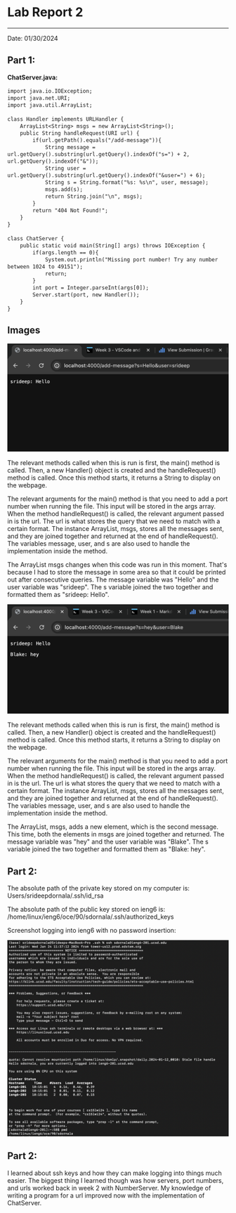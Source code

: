 # Lab Report 2
---
Date: 01/30/2024

## Part 1:

**ChatServer.java:**

    import java.io.IOException;
    import java.net.URI;
    import java.util.ArrayList;

    class Handler implements URLHandler {
    	ArrayList<String> msgs = new ArrayList<String>();
        public String handleRequest(URI url) {
            if(url.getPath().equals("/add-message")){
                String message = url.getQuery().substring(url.getQuery().indexOf("s=") + 2, url.getQuery().indexOf("&"));
                String user = url.getQuery().substring(url.getQuery().indexOf("&user=") + 6);
                String s = String.format("%s: %s\n", user, message);
                msgs.add(s);
                return String.join("\n", msgs);
            }
            return "404 Not Found!";
        }
    }

    class ChatServer {
        public static void main(String[] args) throws IOException {
            if(args.length == 0){
                System.out.println("Missing port number! Try any number between 1024 to 49151");
                return;
            }
            int port = Integer.parseInt(args[0]);
            Server.start(port, new Handler());
        }
    }

## Images

![alt_text](image1.png)

The relevant methods called when this is run is first, the main() method is called. Then, a new Handler() object is created and the handleRequest() method is called. Once this method starts, it returns a String to display on the webpage.

The relevant arguments for the main() method is that you need to add a port number when running the file. This input will be stored in the args array. When the method handleRequest() is called, the relevant argument passed in is the url. The url is what stores the query that we need to match with a certain format. The instance ArrayList, msgs, stores all the messages sent, and they are joined together and returned at the end of handleRequest(). The variables message, user, and s are also used to handle the implementation inside the method.

The ArrayList msgs changes when this code was run in this moment. That's because I had to store the message in some area so that it could be printed out after consecutive queries. The message variable was "Hello" and the user variable was "srideep". The s variable joined the two together and formatted them as "srideep: Hello".

![alt_text](image.png)

The relevant methods called when this is run is first, the main() method is called. Then, a new Handler() object is created and the handleRequest() method is called. Once this method starts, it returns a String to display on the webpage.

The relevant arguments for the main() method is that you need to add a port number when running the file. This input will be stored in the args array. When the method handleRequest() is called, the relevant argument passed in is the url. The url is what stores the query that we need to match with a certain format. The instance ArrayList, msgs, stores all the messages sent, and they are joined together and returned at the end of handleRequest(). The variables message, user, and s are also used to handle the implementation inside the method.

The ArrayList, msgs, adds a new element, which is the second message. This time, both the elements in msgs are joined together and returned. The message variable was "hey" and the user variable was "Blake". The s variable joined the two together and formatted them as "Blake: hey".

## Part 2:

The absolute path of the private key stored on my computer is: Users/srideepdornala/.ssh/id_rsa

The absolute path of the public key stored on ieng6 is: /home/linux/ieng6/oce/90/sdornala/.ssh/authorized_keys

Screenshot logging into ieng6 with no password insertion:

![alt_text](image3.png)

## Part 2:

I learned about ssh keys and how they can make logging into things much easier. The biggest thing I learned though was how servers, port numbers, and urls worked back in week 2 with NumberServer. My knowledge of writing a program for a url improved now with the implementation of ChatServer.
